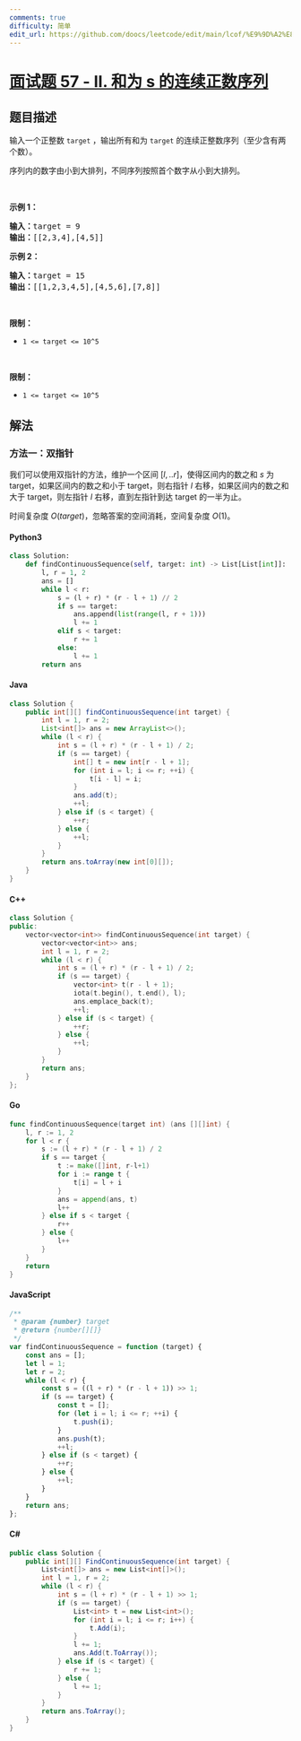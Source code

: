 ```yaml
---
comments: true
difficulty: 简单
edit_url: https://github.com/doocs/leetcode/edit/main/lcof/%E9%9D%A2%E8%AF%95%E9%A2%9857%20-%20II.%20%E5%92%8C%E4%B8%BAs%E7%9A%84%E8%BF%9E%E7%BB%AD%E6%AD%A3%E6%95%B0%E5%BA%8F%E5%88%97/README.md
---
```


<!-- problem:start -->

# [面试题 57 - II. 和为 s 的连续正数序列](https://leetcode.cn/problems/he-wei-sde-lian-xu-zheng-shu-xu-lie-lcof/)

## 题目描述

<!-- description:start -->

<p>输入一个正整数 <code>target</code> ，输出所有和为 <code>target</code> 的连续正整数序列（至少含有两个数）。</p>

<p>序列内的数字由小到大排列，不同序列按照首个数字从小到大排列。</p>

<p>&nbsp;</p>

<p><strong>示例 1：</strong></p>

<pre><strong>输入：</strong>target = 9
<strong>输出：</strong>[[2,3,4],[4,5]]
</pre>

<p><strong>示例 2：</strong></p>

<pre><strong>输入：</strong>target = 15
<strong>输出：</strong>[[1,2,3,4,5],[4,5,6],[7,8]]
</pre>

<p>&nbsp;</p>

<p><strong>限制：</strong></p>

<ul>
	<li><code>1 &lt;= target &lt;= 10^5</code></li>
</ul>

<p>&nbsp;</p>

**限制：**

-   `1 <= target <= 10^5`

<!-- description:end -->

## 解法

<!-- solution:start -->

### 方法一：双指针

我们可以使用双指针的方法，维护一个区间 $[l,.. r]$，使得区间内的数之和 $s$ 为 target，如果区间内的数之和小于 target，则右指针 $l$ 右移，如果区间内的数之和大于 target，则左指针 $l$ 右移，直到左指针到达 target 的一半为止。

时间复杂度 $O(target)$，忽略答案的空间消耗，空间复杂度 $O(1)$。

<!-- tabs:start -->

#### Python3

```python
class Solution:
    def findContinuousSequence(self, target: int) -> List[List[int]]:
        l, r = 1, 2
        ans = []
        while l < r:
            s = (l + r) * (r - l + 1) // 2
            if s == target:
                ans.append(list(range(l, r + 1)))
                l += 1
            elif s < target:
                r += 1
            else:
                l += 1
        return ans
```

#### Java

```java
class Solution {
    public int[][] findContinuousSequence(int target) {
        int l = 1, r = 2;
        List<int[]> ans = new ArrayList<>();
        while (l < r) {
            int s = (l + r) * (r - l + 1) / 2;
            if (s == target) {
                int[] t = new int[r - l + 1];
                for (int i = l; i <= r; ++i) {
                    t[i - l] = i;
                }
                ans.add(t);
                ++l;
            } else if (s < target) {
                ++r;
            } else {
                ++l;
            }
        }
        return ans.toArray(new int[0][]);
    }
}
```

#### C++

```cpp
class Solution {
public:
    vector<vector<int>> findContinuousSequence(int target) {
        vector<vector<int>> ans;
        int l = 1, r = 2;
        while (l < r) {
            int s = (l + r) * (r - l + 1) / 2;
            if (s == target) {
                vector<int> t(r - l + 1);
                iota(t.begin(), t.end(), l);
                ans.emplace_back(t);
                ++l;
            } else if (s < target) {
                ++r;
            } else {
                ++l;
            }
        }
        return ans;
    }
};
```

#### Go

```go
func findContinuousSequence(target int) (ans [][]int) {
	l, r := 1, 2
	for l < r {
		s := (l + r) * (r - l + 1) / 2
		if s == target {
			t := make([]int, r-l+1)
			for i := range t {
				t[i] = l + i
			}
			ans = append(ans, t)
			l++
		} else if s < target {
			r++
		} else {
			l++
		}
	}
	return
}
```

#### JavaScript

```js
/**
 * @param {number} target
 * @return {number[][]}
 */
var findContinuousSequence = function (target) {
    const ans = [];
    let l = 1;
    let r = 2;
    while (l < r) {
        const s = ((l + r) * (r - l + 1)) >> 1;
        if (s == target) {
            const t = [];
            for (let i = l; i <= r; ++i) {
                t.push(i);
            }
            ans.push(t);
            ++l;
        } else if (s < target) {
            ++r;
        } else {
            ++l;
        }
    }
    return ans;
};
```

#### C#

```cs
public class Solution {
    public int[][] FindContinuousSequence(int target) {
        List<int[]> ans = new List<int[]>();
        int l = 1, r = 2;
        while (l < r) {
            int s = (l + r) * (r - l + 1) >> 1;
            if (s == target) {
                List<int> t = new List<int>();
                for (int i = l; i <= r; i++) {
                    t.Add(i);
                }
                l += 1;
                ans.Add(t.ToArray());
            } else if (s < target) {
                r += 1;
            } else {
                l += 1;
            }
        }
        return ans.ToArray();
    }
}
```

<!-- tabs:end -->

<!-- solution:end -->

<!-- problem:end -->

